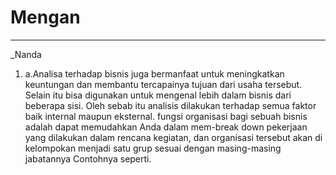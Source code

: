 # Mengan

---
_Nanda

1. a.Analisa terhadap bisnis juga bermanfaat untuk meningkatkan keuntungan dan membantu tercapainya tujuan dari usaha tersebut. Selain itu bisa digunakan untuk mengenal lebih dalam bisnis dari beberapa sisi. Oleh sebab itu analisis dilakukan terhadap semua faktor baik internal maupun eksternal.
fungsi organisasi bagi sebuah bisnis adalah dapat memudahkan Anda dalam mem-break down
pekerjaan yang dilakukan dalam rencana kegiatan, dan organisasi tersebut akan di kelompokan
menjadi satu grup sesuai dengan masing-masing jabatannya
Contohnya seperti.
